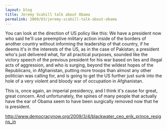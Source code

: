 ```yaml
---
layout: blog
title: Jeremy Scahill talk about Obama
permalink: 2009/03/jeremy-scahill-talk-about-obama
---
```


<p>You can look at the direction of US policy like this: We have a president now who said he'll use preemptive military action inside of the borders of another country without informing the leadership of that country, if he deems it's in the interests of the US, as in the case of Pakistan; a president who's just delivered what, for all practical purposes, sounded like the victory speech of the previous president for his war based on lies and illegal acts of aggression, and who is surging, beyond the wildest hopes of the Republicans, in Afghanistan, putting more troops than almost any other politician was calling for, and is going to get the US further just sunk into the hole of a very violent and bloody war of occupation in Afghanistan.</p>
<p>This is, once again, an imperial presidency, and I think it's cause for great, great concern. And unfortunately, the spines of many people that actually have the ear of Obama seem to have been surgically removed now that he is president.</p>
<p><a href="http://www.democracynow.org/2009/3/4/blackwater_ceo_erik_prince_resigns_in" title="http://www.democracynow.org/2009/3/4/blackwater_ceo_erik_prince_resigns_in">http://www.democracynow.org/2009/3/4/blackwater_ceo_erik_prince_resigns_in</a></p>
